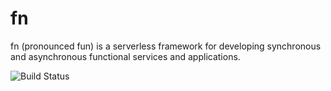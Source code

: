 # fn
fn (pronounced fun) is a serverless framework for developing synchronous and asynchronous functional services and applications.

![Build Status](https://travis-ci.org/andrewmccall/fn.svg?branch=master)
